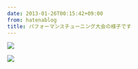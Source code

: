 ```yaml
---
date: 2013-01-26T00:15:42+09:00
from: hatenablog
title: パフォーマンスチューニング大会の様子です
---
```

![](http://dl.dropbox.com/u/5978869/image/20130126_001744.png)

![](https://dl.dropbox.com/u/5978869/image/20130125_142419.png)

